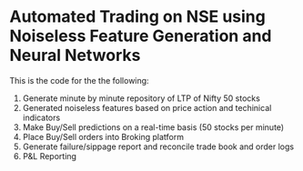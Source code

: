 # Automated Trading on NSE using Noiseless Feature Generation and Neural Networks

This is the code for the the following:

1. Generate minute by minute repository of LTP of Nifty 50 stocks
2. Generated noiseless features based on price action and techinical indicators
3. Make Buy/Sell predictions on a real-time basis (50 stocks per minute)
4. Place Buy/Sell orders into Broking platform
5. Generate failure/sippage report and reconcile trade book and order logs
6. P&L Reporting

